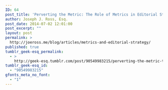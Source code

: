 ```yaml
---
ID: 64
post_title: 'Perverting the Metric: The Role of Metrics in Editorial Strategy'
author: Joseph J. Ross, Esq.
post_date: 2014-07-02 12:01:00
post_excerpt: ""
layout: post
permalink: >
  http://joeross.me/blog/articles/metrics-and-editorial-strategy/
published: true
tumblr_geek-esq_permalink:
  - >
    http://geek-esq.tumblr.com/post/90549983215/perverting-the-metric-the-role-of-metrics-in
tumblr_geek-esq_id:
  - "90549983215"
gfonts_meta_no_font:
  - "1"
---
```

